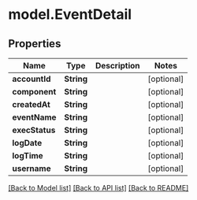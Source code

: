 # model.EventDetail

## Properties
Name | Type | Description | Notes
------------ | ------------- | ------------- | -------------
**accountId** | **String** |  | [optional] 
**component** | **String** |  | [optional] 
**createdAt** | **String** |  | [optional] 
**eventName** | **String** |  | [optional] 
**execStatus** | **String** |  | [optional] 
**logDate** | **String** |  | [optional] 
**logTime** | **String** |  | [optional] 
**username** | **String** |  | [optional] 

[[Back to Model list]](../README.md#documentation-for-models) [[Back to API list]](../README.md#documentation-for-api-endpoints) [[Back to README]](../README.md)


